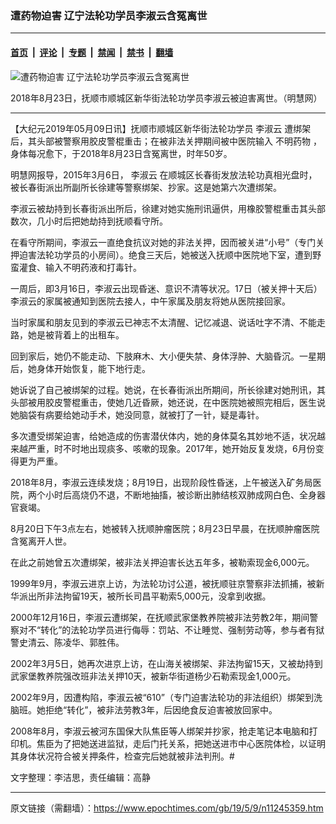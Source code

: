 ### 遭药物迫害 辽宁法轮功学员李淑云含冤离世

---

#### [首页](../../../..?n11245359) &nbsp;|&nbsp; [评论](../../../../../epoch-comment?n11245359) &nbsp;|&nbsp; [专题](../../../../../epoch-special?n11245359) &nbsp;|&nbsp; [禁闻](../../../../../epoch-news?n11245359) &nbsp;|&nbsp; [禁书](../../../../../books?n11245359) &nbsp;|&nbsp; [翻墙](https://github.com/gfw-breaker/nogfw/blob/master/README.md?n11245359)


<div><img alt="遭药物迫害 辽宁法轮功学员李淑云含冤离世" class="attachment-djy_600_400 size-djy_600_400 wp-post-image" src="https://i.epochtimes.com/assets/uploads/2019/05/1-21-600x400.jpg"/>
<div class="caption">
 <p>
  2018年8月23日，抚顺市顺城区新华街法轮功学员李淑云被迫害离世。（明慧网）
 </p>
</div></div><hr/><div class="post_content" id="artbody" itemprop="articleBody">
 <!-- article content begin -->
 <p>
  【大纪元2019年05月09日讯】抚顺市顺城区新华街法轮功学员
  <ok href="https://www.epochtimes.com/gb/tag/%E6%9D%8E%E6%B7%91%E4%BA%91.html">
   李淑云
  </ok>
  遭绑架后，其头部被警察用胶皮警棍重击；在被非法关押期间被中医院输入
  <ok href="https://www.epochtimes.com/gb/tag/%E4%B8%8D%E6%98%8E%E8%8D%AF%E7%89%A9.html">
   不明药物
  </ok>
  ，身体每况愈下，于2018年8月23日含冤离世，时年50岁。
 </p>
 <p>
  明慧网报导，2015年3月6日，
  <ok href="https://www.epochtimes.com/gb/tag/%E6%9D%8E%E6%B7%91%E4%BA%91.html">
   李淑云
  </ok>
  在顺城区长春街发放法轮功真相光盘时，被长春街派出所副所长徐建等警察绑架、抄家。这是她第六次遭绑架。
 </p>
 <p>
  李淑云被劫持到长春街派出所后，徐建对她实施刑讯逼供，用橡胶警棍重击其头部数次，几小时后把她劫持到抚顺看守所。
 </p>
 <p>
  在看守所期间，李淑云一直绝食抗议对她的非法关押，因而被关进“小号”（专门关押迫害法轮功学员的小房间）。绝食三天后，她被送入抚顺中医院地下室，遭到野蛮灌食、输入不明药液和打毒针。
 </p>
 <p>
  一周后，即3月16日，李淑云出现昏迷、意识不清等状况。17日（被关押十天后）李淑云的家属被通知到医院去接人，中午家属及朋友将她从医院接回家。
 </p>
 <p>
  当时家属和朋友见到的李淑云已神志不太清醒、记忆减退、说话吐字不清、不能走路，她是被背着上的出租车。
 </p>
 <p>
  回到家后，她仍不能走动、下肢麻木、大小便失禁、身体浮肿、大脑昏沉。一星期后，她身体开始恢复，能下地行走。
 </p>
 <p>
  她诉说了自己被绑架的过程。她说，在长春街派出所期间，所长徐建对她刑讯，其头部被用胶皮警棍重击，使她几近昏厥，她还说，在中医院她被照完相后，医生说她脑袋有病要给她动手术，她没同意，就被打了一针，疑是毒针。
 </p>
 <p>
  多次遭受绑架迫害，给她造成的伤害潜伏体内，她的身体莫名其妙地不适，状况越来越严重，时不时地出现痰多、咳嗽的现象。2017年，她开始反复发烧，6月份变得更为严重。
 </p>
 <p>
  2018年8月，李淑云连续发烧；8月19日，出现阶段性昏迷，上午被送入矿务局医院，两个小时后高烧仍不退，不断地抽搐，被诊断出肺结核双肺成网白色、全身器官衰竭。
 </p>
 <p>
  8月20日下午3点左右，她被转入抚顺肿瘤医院；8月23日早晨，在抚顺肿瘤医院含冤离开人世。
 </p>
 <div class="ar_articleContent" id="ar_bArticleContent">
  <p>
   在此之前她曾五次遭绑架，被非法关押迫害长达五年多，被勒索现金6,000元。
  </p>
  <p>
   1999年9月，李淑云进京上访，为法轮功讨公道，被抚顺驻京警察非法抓捕，被新华派出所非法拘留19天，被所长司昌平勒索5,000元，没拿到收据。
  </p>
  <p>
   2000年12月16日，李淑云遭绑架，在抚顺武家堡教养院被非法劳教2年，期间警察对不“转化”的法轮功学员进行侮辱：罚站、不让睡觉、强制劳动等，参与者有狱警史清云、陈凌华、郭胜伟。
  </p>
  <p>
   2002年3月5日，她再次进京上访，在山海关被绑架、非法拘留15天，又被劫持到武家堡教养院强改班非法关押10天，被新华街道杨少石勒索现金1,000元。
  </p>
  <p>
   2002年9月，因遭构陷，李淑云被“610”（专门迫害法轮功的非法组织）绑架到洗脑班。她拒绝“转化”，被非法劳教3年，后因绝食反迫害被放回家中。
  </p>
  <p>
   2008年8月，李淑云被河东国保大队焦臣等人绑架并抄家，抢走笔记本电脑和打印机。焦臣为了把她送进监狱，走后门托关系，把她送进市中心医院体检，以证明其身体状况符合被关押条件，检查完后她就被非法判刑。#
  </p>
  <p>
   文字整理：李洁思，责任编辑：高静
  </p>
 </div>
 <!-- article content end -->
 <div id="below_article_ad">
 </div>
</div>


---

原文链接（需翻墙）：https://www.epochtimes.com/gb/19/5/9/n11245359.htm